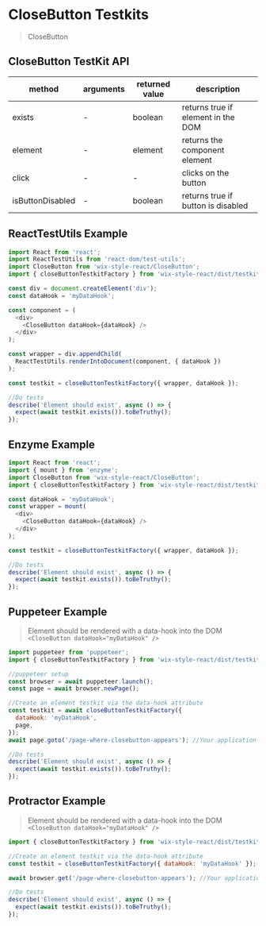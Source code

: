 # CloseButton Testkits

> CloseButton

## CloseButton TestKit API

| method           | arguments | returned value | description                        |
| ---------------- | --------- | -------------- | ---------------------------------- |
| exists           | -         | boolean        | returns true if element in the DOM |
| element          | -         | element        | returns the component element      |
| click            | -         | -              | clicks on the button               |
| isButtonDisabled | -         | boolean        | returns true if button is disabled |

## ReactTestUtils Example

```javascript
import React from 'react';
import ReactTestUtils from 'react-dom/test-utils';
import CloseButton from 'wix-style-react/CloseButton';
import { closeButtonTestkitFactory } from 'wix-style-react/dist/testkit';

const div = document.createElement('div');
const dataHook = 'myDataHook';

const component = (
  <div>
    <CloseButton dataHook={dataHook} />
  </div>
);

const wrapper = div.appendChild(
  ReactTestUtils.renderIntoDocument(component, { dataHook })
);

const testkit = closeButtonTestkitFactory({ wrapper, dataHook });

//Do tests
describe('Element should exist', async () => {
  expect(await testkit.exists()).toBeTruthy();
});
```

## Enzyme Example

```javascript
import React from 'react';
import { mount } from 'enzyme';
import CloseButton from 'wix-style-react/CloseButton';
import { closeButtonTestkitFactory } from 'wix-style-react/dist/testkit/enzyme';

const dataHook = 'myDataHook';
const wrapper = mount(
  <div>
    <CloseButton dataHook={dataHook} />
  </div>
);

const testkit = closeButtonTestkitFactory({ wrapper, dataHook });

//Do tests
describe('Element should exist', async () => {
  expect(await testkit.exists()).toBeTruthy();
});
```

## Puppeteer Example

> Element should be rendered with a data-hook into the DOM `<CloseButton dataHook="myDataHook" />`

```javascript
import puppeteer from 'puppeteer';
import { closeButtonTestkitFactory } from 'wix-style-react/dist/testkit/puppeteer';

//puppeteer setup
const browser = await puppeteer.launch();
const page = await browser.newPage();

//Create an element testkit via the data-hook attribute
const testkit = await closeButtonTestkitFactory({
  dataHook: 'myDataHook',
  page,
});
await page.goto('/page-where-closebutton-appears'); //Your application url

//Do tests
describe('Element should exist', async () => {
  expect(await testkit.exists()).toBeTruthy();
});
```

## Protractor Example

> Element should be rendered with a data-hook into the DOM `<CloseButton dataHook="myDataHook" />`

```javascript
import { closeButtonTestkitFactory } from 'wix-style-react/dist/testkit/protractor';

//Create an element testkit via the data-hook attribute
const testkit = closeButtonTestkitFactory({ dataHook: 'myDataHook' });

await browser.get('/page-where-closebutton-appears'); //Your application url

//Do tests
describe('Element should exist', async () => {
  expect(await testkit.exists()).toBeTruthy();
});
```
